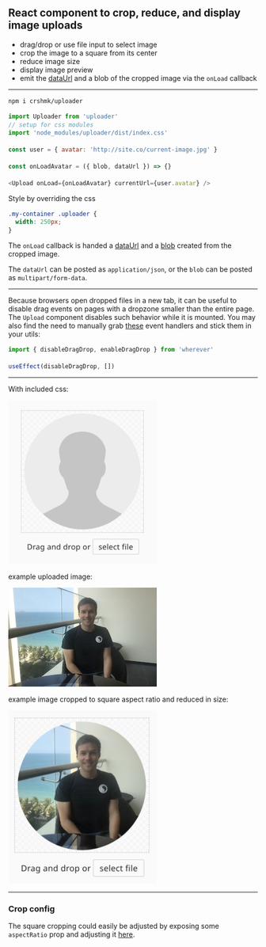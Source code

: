 ## React component to crop, reduce, and display image uploads

- drag/drop or use file input to select image 
- crop the image to a square from its center
- reduce image size 
- display image preview 
- emit the [dataUrl](https://developer.mozilla.org/en-US/docs/Web/HTTP/Basics_of_HTTP/Data_URLs) and a blob of the cropped image via the `onLoad` callback

---

```bash
npm i crshmk/uploader
```

```javascript
import Uploader from 'uploader'
// setup for css modules
import 'node_modules/uploader/dist/index.css'

const user = { avatar: 'http://site.co/current-image.jpg' }

const onLoadAvatar = ({ blob, dataUrl }) => {}

<Upload onLoad={onLoadAvatar} currentUrl={user.avatar} />
```

Style by overriding the css 
```css
.my-container .uploader {
  width: 250px;
}
```

The `onLoad` callback is handed a [dataUrl](https://developer.mozilla.org/en-US/docs/Web/HTTP/Basics_of_HTTP/Data_URLs) and a [blob](https://developer.mozilla.org/en-US/docs/Web/API/Blob) created from the cropped image. 

The `dataUrl` can be posted as `application/json`, or the `blob` can be posted as `multipart/form-data`.

---

Because browsers open dropped files in a new tab, it can be useful to disable drag events on pages with a dropzone smaller than the entire page. The `Upload` component disables such behavior while it is mounted. You may also find the need to manually grab [these](https://github.com/crshmk/uploader/blob/master/src/disableDragDrop.js) event handlers and stick them in your utils:
```javascript
import { disableDragDrop, enableDragDrop } from 'wherever'

useEffect(disableDragDrop, [])
```

--- 


With included css:

<img src="https://github.com/crshmk/uploader/blob/master/example.png" width="300" />

example uploaded image:


<img src="https://github.com/crshmk/uploader/blob/master/sample-upload.png" width="300" />


example image cropped to square aspect ratio and reduced in size:


<img src="https://github.com/crshmk/uploader/blob/master/sample-crop.png" width="300" />

---

### Crop config 

The square cropping could easily be adjusted by exposing some `aspectRatio` prop and adjusting it [here](https://github.com/crshmk/uploader/blob/master/src/Uploader/DropTarget/crop/createCanvas/getDimensions.js). 
